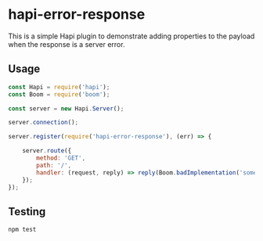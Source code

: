 # hapi-error-response

This is a simple Hapi plugin to demonstrate adding properties to the payload when the response is a server error.

## Usage

```javascript
const Hapi = require('hapi');
const Boom = require('boom');

const server = new Hapi.Server();

server.connection();

server.register(require('hapi-error-response'), (err) => {

    server.route({
        method: 'GET',
        path: '/',
        handler: (request, reply) => reply(Boom.badImplementation('something wen wrong', { customData: 'here'}))
    });
});
```

## Testing

```sh
npm test
```
